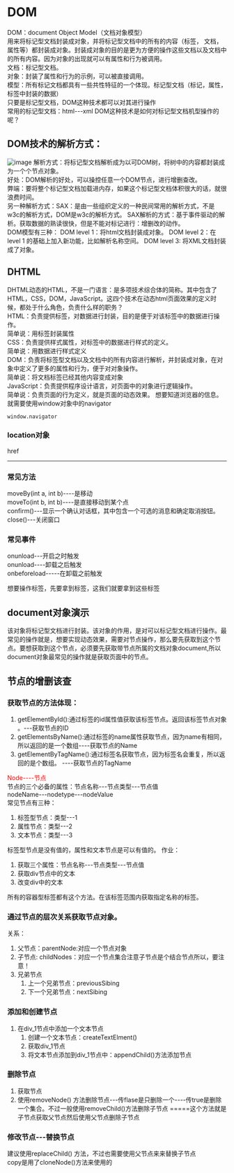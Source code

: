 # DOM
DOM：document  Object Model（文档对象模型）  
用来将标记型文档封装成对象，并将标记型文档中的所有的内容（标签， 文档， 属性等）都封装成对象。封装成对象的目的是更为方便的操作这些文档以及文档中的所有内容。因为对象的出现就可以有属性和行为被调用。  
文档：标记型文档。  
对象：封装了属性和行为的示例，可以被直接调用。  
模型：所有标记文档都具有一些共性特征的一个体现。标记型文档（标记，属性，标签中封装的数据）  
只要是标记型文档，DOM这种技术都可以对其进行操作  
常用的标记型文档：html---xml
DOM这种技术是如何对标记型文档机型操作的呢？  
## DOM技术的解析方式：
![image](https://note.youdao.com/yws/public/resource/dfa647a0b1e04b439991ca71577f0914/xmlnote/A2A650AF7DCD472093F094D0697F8F52/2927 )
解析方式：将标记型文档解析成为以可DOM树，将树中的内容都封装成为一个个节点对象。  
好处：DOM解析的好处，可以操控任意一个DOM节点，进行增删查改。  
弊端：要将整个标记型文档加载进内存，如果这个标记型文档体积很大的话，就很浪费时间。  
另一种解析方式：SAX：是由一些组织定义的一种民间常用的解析方式，不是w3c的解析方式，DOM是w3c的解析方式。
SAX解析的方式：基于事件驱动的解析。获取数据的熟读很快，但是不能对标记进行：增删改的动作。  
DOM模型有三种：
DOM level 1：将html文档封装成对象。
DOM level 2：在level 1 的基础上加入新功能，比如解析名称空间。
DOM level 3: 将XML文档封装成了对象。   
## DHTML
DHTML动态的HTML，不是一门语言：是多项技术综合体的简称。其中包含了HTML，CSS，DOM，JavaScript。这四个技术在动态html页面效果的定义时候，都处于什么角色，负责什么样的职务？  
HTML：负责提供标签，对数据进行封装，目的是便于对该标签中的数据进行操作。  
简单说：用标签封装属性  
CSS：负责提供样式属性，对标签中的数据进行样式的定义。  
简单说：用数据进行样式定义  
DOM：负责将标签型文档以及文档中的所有内容进行解析，并封装成对象，在对象中定义了更多的属性和行为，便于对对象操作。  
简单说：将文档标签已经其他内容变成对象  
JavaScript：负责提供程序设计语言，对页面中的对象进行逻辑操作。  
简单说：负责页面的行为定义，就是页面的动态效果。
想要知道浏览器的信息。就需要使用window对象中的navigator  
```
window.navigator
```
### location对象
href
<hr>


### 常见方法

moveBy(int a, int b)----是移动  
moveTo(int b, int b)----是直接移动到某个点  
confirm()---显示一个确认对话框，其中包含一个可选的消息和确定取消按钮。  
close()---关闭窗口
### 常见事件
onunload---开启之时触发  
onunload----卸载之后触发  
onbeforeload-----在卸载之前触发  

想要操作标签，先要拿到标签，这我们就要拿到这些标签  
## document对象演示
该对象将标记型文档进行封装。该对象的作用，是对可以标记型文档进行操作。最常见的操作就是，想要实现动态效果，需要对节点操作，那么要先获取到这个节点。要想获取到这个节点，必须要先获取带节点所属的文档对象document,所以document对象最常见的操作就是获取页面中的节点。  
## 节点的增删该查
### 获取节点的方法体现：
1. getElementById():通过标签的id属性值获取该标签节点。返回该标签节点对象 。---获取节点的ID
2. getElementsByName():通过标签的name属性获取节点，因为name有相同，所以返回的是一个数组----获取节点的Name
3. getElementByTagName():通过标签名获取节点，因为标签名会重复，所以返回的是个数组。 ----获取节点的TagName

<font color="red">Node----节点</font>  
节点的三个必备的属性：节点名称---节点类型---节点值  
nodeName---nodetype---nodeValue  
常见节点有三种：
1. 标签型节点：类型---1
2. 属性节点：类型---2
3. 文本节点：类型---3

标签型节点是没有值的，属性和文本节点是可以有值的。
作业：
1. 获取三个属性：节点名称---节点类型---节点值
2. 获取div节点中的文本
3. 改变div中的文本

所有的容器型标签都有这个方法。在该标签范围内获取指定名称的标签。  
### 通过节点的层次关系获取节点对象。
关系：
1. 父节点：parentNode:对应一个节点对象
2. 子节点: childNodes：对应一个节点集合注意子节点是个结合节点所以，要注意！
3. 兄弟节点
    1. 上一个兄弟节点：previousSibing
    2. 下一个兄弟节点：nextSibing

### 添加和创建节点
1. 在div_1节点中添加一个文本节点
    1. 创建一个文本节点：createTextElment()
    2. 获取div_1节点
    3. 将文本节点添加到div_1节点中：appendChild()方法添加节点

### 删除节点
1. 获取节点
2. 使用removeNode() 方法删除节点---传flase是只删除一个----传true是删除一个集合。不过一般使用removeChild()方法删除子节点 =====这个方法就是子节点获取父节点然后使用父节点删除子节点

### 修改节点---替换节点
建议使用replaceChild() 方法，不过也需要使用父节点来来替换子节点  
copy是用了cloneNode()方法来使用的